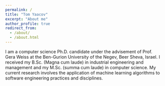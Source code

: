 ```yaml
---
permalink: /
title: "Tom Yaacov"
excerpt: "About me"
author_profile: true
redirect_from: 
  - /about/
  - /about.html
---
```


I am a computer science Ph.D. candidate under the advisement of Prof. Gera Weiss at the Ben-Gurion University of the Negev, Beer Sheva, Israel. I received my B.Sc. (Magna cum laude) in industrial engineering and management and my M.Sc. (summa cum laude) in computer science. My current research involves the application of machine learning algorithms to software engineering practices and disciplines.
<!-- Tom received several fellowships, including dean’s list -->


